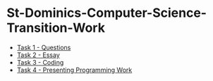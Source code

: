 # St-Dominics-Computer-Science-Transition-Work

* [Task 1 - Questions](https://github.com/OmPanchal/St-Dominics-Computer-Science-Transition-Work/tree/main/task1)
* [Task 2 - Essay](https://github.com/OmPanchal/St-Dominics-Computer-Science-Transition-Work/tree/main/task2)
* [Task 3 - Coding](https://github.com/OmPanchal/St-Dominics-Computer-Science-Transition-Work/tree/main/task3)
* [Task 4 - Presenting Programming Work](https://github.com/OmPanchal/St-Dominics-Computer-Science-Transition-Work/tree/main/task4)
